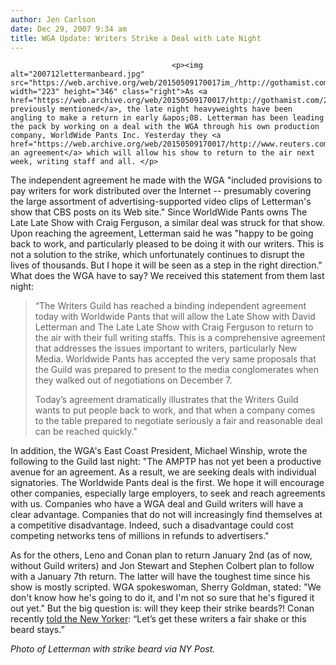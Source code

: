 ```yaml
---
author: Jen Carlson
date: Dec 29, 2007 9:34 am
title: WGA Update: Writers Strike a Deal with Late Night
---
```


	
										<p><img alt="200712lettermanbeard.jpg" src="https://web.archive.org/web/20150509170017im_/http://gothamist.com/attachments/arts_jen/200712lettermanbeard.jpg" width="223" height="346" class="right">As <a href="https://web.archive.org/web/20150509170017/http://gothamist.com/2007/12/16/letterman_back.php">we previously mentioned</a>, the late night heavyweights have been angling to make a return in early &apos;08. Letterman has been leading the pack by working on a deal with the WGA through his own production company, WorldWide Pants Inc. Yesterday they <a href="https://web.archive.org/web/20150509170017/http://www.reuters.com/article/domesticNews/idUSN2849022320071229">reached an agreement</a> which will allow his show to return to the air next week, writing staff and all. </p>

<p>The independent agreement he made with the WGA &quot;included provisions to pay writers for work distributed over the Internet -- presumably covering the large assortment of advertising-supported video clips of Letterman&apos;s show that CBS posts on its Web site.&quot; Since WorldWide Pants owns The Late Late Show with Craig Ferguson, a similar deal was struck for that show. Upon reaching the agreement, Letterman said he was &quot;happy to be going back to work, and particularly pleased to be doing it with our writers. This is not a solution to the strike, which unfortunately continues to disrupt the lives of thousands. But I hope it will be seen as a step in the right direction.&quot; What does the WGA have to say? We received this statement from them last night:</p><blockquote>&#x201C;The Writers Guild has reached a binding independent agreement today with Worldwide Pants that will allow the Late Show with David Letterman and The Late Late Show with Craig Ferguson to return to the air with their full writing staffs. This is a comprehensive agreement that addresses the issues important to writers, particularly New Media. Worldwide Pants has accepted the very same proposals that the Guild was prepared to present to the media conglomerates when they walked out of negotiations on December 7.<p></p>

<p>Today&#x2019;s agreement dramatically illustrates that the Writers Guild wants to put people back to work, and that when a company comes to the table prepared to negotiate seriously a fair and reasonable deal can be reached quickly.&quot;</p></blockquote>In addition, the WGA&apos;s East Coast President, Michael Winship, wrote the following to the Guild last night: &quot;The AMPTP has not yet been a productive avenue for an agreement. As a result, we are seeking deals with individual signatories. The Worldwide Pants deal is the first. We hope it will encourage other companies, especially large employers, to seek and reach agreements with us.  Companies who have a WGA deal and Guild writers will have a clear advantage.  Companies that do not will increasingly find themselves at a competitive disadvantage.  Indeed, such a disadvantage could cost competing networks tens of millions in refunds to advertisers.&quot;<p></p>

<p>As for the others, Leno and Conan plan to return January 2nd (as of now, without Guild writers) and Jon Stewart and Stephen Colbert plan to follow with a January 7th return. The latter will have the toughest time since his show is mostly scripted. WGA spokeswoman, Sherry Goldman, stated: &quot;We don&apos;t know how he&apos;s going to do it, and I&apos;m not so sure that he&apos;s figured it out yet.&quot; But the big question is: will they keep their strike beards?! Conan recently <a href="https://web.archive.org/web/20150509170017/http://www.newyorker.com/talk/2008/01/07/080107ta_talk_mcgrath">told the New Yorker</a>: &#x201C;Let&#x2019;s get these writers a fair shake or this beard stays.&#x201D;</p>

<p><em>Photo of Letterman with strike beard via NY Post.</em></p>					
										
									
				